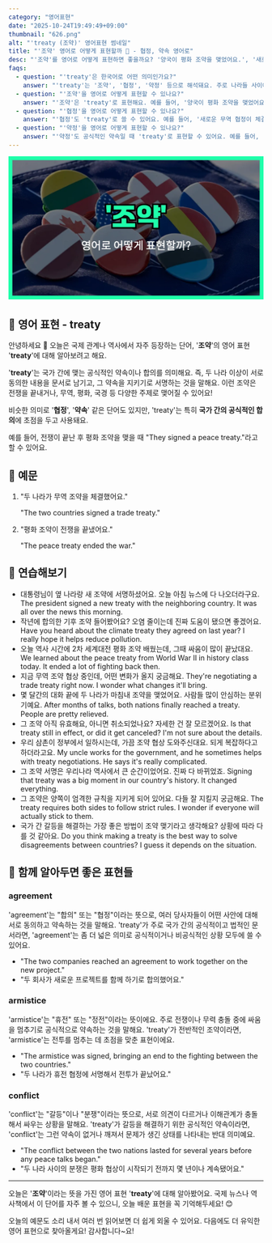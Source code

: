```yaml
---
category: "영어표현"
date: "2025-10-24T19:49:49+09:00"
thumbnail: "626.png"
alt: "'treaty (조약)' 영어표현 썸네일"
title: "'조약' 영어로 어떻게 표현할까 🤝 - 협정, 약속 영어로"
desc: "'조약'를 영어로 어떻게 표현하면 좋을까요? '양국이 평화 조약을 맺었어요.', '새로운 무역 조약이 체결됐어요.' 등을 영어로 표현하는 법을 배워봅시다. 다양한 예문을 통해서 연습하고 본인의 표현으로 만들어 보세요."
faqs:
  - question: "'treaty'은 한국어로 어떤 의미인가요?"
    answer: "'treaty'는 '조약', '협정', '약정' 등으로 해석돼요. 주로 나라들 사이에서 공식적으로 맺는 약속이나 합의를 뜻해요."
  - question: "'조약'을 영어로 어떻게 표현할 수 있나요?"
    answer: "'조약'은 'treaty'로 표현해요. 예를 들어, '양국이 평화 조약을 맺었어요.'는 'The two countries signed a peace treaty.'라고 해요."
  - question: "'협정'을 영어로 어떻게 표현할 수 있나요?"
    answer: "'협정'도 'treaty'로 쓸 수 있어요. 예를 들어, '새로운 무역 협정이 체결됐어요.'는 'A new trade treaty was signed.'라고 말해요."
  - question: "'약정'을 영어로 어떻게 표현할 수 있나요?"
    answer: "'약정'도 공식적인 약속일 때 'treaty'로 표현할 수 있어요. 예를 들어, '양국은 환경 보호에 관한 약정을 맺었어요.'는 'The two countries made a treaty on environmental protection.'이라고 해요."
---
```


!['treaty' 영어표현](./626.png)

## 🌟 영어 표현 - treaty

안녕하세요 👋 오늘은 국제 관계나 역사에서 자주 등장하는 단어, '**조약**'의 영어 표현 '**treaty**'에 대해 알아보려고 해요.

'**treaty**'는 국가 간에 맺는 공식적인 약속이나 합의를 의미해요. 즉, 두 나라 이상이 서로 동의한 내용을 문서로 남기고, 그 약속을 지키기로 서명하는 것을 말해요. 이런 조약은 전쟁을 끝내거나, 무역, 평화, 국경 등 다양한 주제로 맺어질 수 있어요!

비슷한 의미로 '**협정**', '**약속**' 같은 단어도 있지만, 'treaty'는 특히 **국가 간의 공식적인 합의**에 초점을 두고 사용돼요.

예를 들어, 전쟁이 끝난 후 평화 조약을 맺을 때 "They signed a peace treaty."라고 할 수 있어요.

## 📖 예문

1. "두 나라가 무역 조약을 체결했어요."

   "The two countries signed a trade treaty."

2. "평화 조약이 전쟁을 끝냈어요."

   "The peace treaty ended the war."

## 💬 연습해보기

<ul data-interactive-list>

  <li data-interactive-item>
    <span data-toggler>대통령님이 옆 나라랑 새 조약에 서명하셨어요. 오늘 아침 뉴스에 다 나오더라구요.</span>
    <span data-answer>The president signed a new treaty with the neighboring country. It was all over the news this morning.</span>
  </li>

  <li data-interactive-item>
    <span data-toggler>작년에 합의한 기후 조약 들어봤어요? 오염 줄이는데 진짜 도움이 됐으면 좋겠어요.</span>
    <span data-answer>Have you heard about the climate treaty they agreed on last year? I really hope it helps reduce pollution.</span>
  </li>

  <li data-interactive-item>
    <span data-toggler>오늘 역사 시간에 2차 세계대전 평화 조약 배웠는데, 그때 싸움이 많이 끝났대요.</span>
    <span data-answer>We learned about the peace treaty from World War II in history class today. It ended a lot of fighting back then.</span>
  </li>

  <li data-interactive-item>
    <span data-toggler>지금 무역 조약 협상 중인데, 어떤 변화가 올지 궁금해요.</span>
    <span data-answer>They're negotiating a trade treaty right now. I wonder what changes it'll bring.</span>
  </li>

  <li data-interactive-item>
    <span data-toggler>몇 달간의 대화 끝에 두 나라가 마침내 조약을 맺었어요. 사람들 많이 안심하는 분위기예요.</span>
    <span data-answer>After months of talks, both nations finally reached a treaty. People are pretty relieved.</span>
  </li>

  <li data-interactive-item>
    <span data-toggler>그 조약 아직 유효해요, 아니면 취소되었나요? 자세한 건 잘 모르겠어요.</span>
    <span data-answer>Is that treaty still in effect, or did it get canceled? I'm not sure about the details.</span>
  </li>

  <li data-interactive-item>
    <span data-toggler>우리 삼촌이 정부에서 일하시는데, 가끔 조약 협상 도와주신대요. 되게 복잡하다고 하더라고요.</span>
    <span data-answer>My uncle works for the government, and he sometimes helps with treaty negotiations. He says it's really complicated.</span>
  </li>

  <li data-interactive-item>
    <span data-toggler>그 조약 서명은 우리나라 역사에서 큰 순간이었어요. 진짜 다 바뀌었죠.</span>
    <span data-answer>Signing that treaty was a big moment in our country's history. It changed everything.</span>
  </li>

  <li data-interactive-item>
    <span data-toggler>그 조약은 양쪽이 엄격한 규칙을 지키게 되어 있어요. 다들 잘 지킬지 궁금해요.</span>
    <span data-answer>The treaty requires both sides to follow strict rules. I wonder if everyone will actually stick to them.</span>
  </li>

  <li data-interactive-item>
    <span data-toggler>국가 간 갈등을 해결하는 가장 좋은 방법이 조약 맺기라고 생각해요? 상황에 따라 다를 것 같아요.</span>
    <span data-answer>Do you think making a treaty is the best way to solve disagreements between countries? I guess it depends on the situation.</span>
  </li>

</ul>

## 🤝 함께 알아두면 좋은 표현들

### agreement

'agreement'는 "합의" 또는 "협정"이라는 뜻으로, 여러 당사자들이 어떤 사안에 대해 서로 동의하고 약속하는 것을 말해요. 'treaty'가 주로 국가 간의 공식적이고 법적인 문서라면, 'agreement'는 좀 더 넓은 의미로 공식적이거나 비공식적인 상황 모두에 쓸 수 있어요.

- "The two companies reached an agreement to work together on the new project."
- "두 회사가 새로운 프로젝트를 함께 하기로 합의했어요."

### armistice

'armistice'는 "휴전" 또는 "정전"이라는 뜻이에요. 주로 전쟁이나 무력 충돌 중에 싸움을 멈추기로 공식적으로 약속하는 것을 말해요. 'treaty'가 전반적인 조약이라면, 'armistice'는 전투를 멈추는 데 초점을 맞춘 표현이에요.

- "The armistice was signed, bringing an end to the fighting between the two countries."
- "두 나라가 휴전 협정에 서명해서 전투가 끝났어요."

### conflict

'conflict'는 "갈등"이나 "분쟁"이라는 뜻으로, 서로 의견이 다르거나 이해관계가 충돌해서 싸우는 상황을 말해요. 'treaty'가 갈등을 해결하기 위한 공식적인 약속이라면, 'conflict'는 그런 약속이 없거나 깨져서 문제가 생긴 상태를 나타내는 반대 의미예요.

- "The conflict between the two nations lasted for several years before any peace talks began."
- "두 나라 사이의 분쟁은 평화 협상이 시작되기 전까지 몇 년이나 계속됐어요."

---

오늘은 '**조약**'이라는 뜻을 가진 영어 표현 '**treaty**'에 대해 알아봤어요. 국제 뉴스나 역사책에서 이 단어를 자주 볼 수 있으니, 오늘 배운 표현을 꼭 기억해두세요! 😊

오늘의 예문도 소리 내서 여러 번 읽어보면 더 쉽게 외울 수 있어요. 다음에도 더 유익한 영어 표현으로 찾아올게요! 감사합니다~요!
